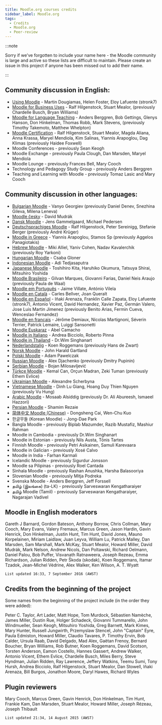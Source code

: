 ```yaml
---
title: Moodle.org courses credits
sidebar_label: Moodle.org
tags:
  - Credits
  - Moodle.org
  - Peer-review
---
```


:::note

Sorry if we've forgotten to include your name here - the Moodle community is large and active so these lists are difficult to maintain.
Please create an issue in this project if anyone has been missed out to add their name.

:::

<!-- cspell:disable -->

## Community discussion in English:

- [Using Moodle](https://moodle.org/course/view.php?id=5) - Martin Dougiamas, Helen Foster, Eloy Lafuente (stronk7)
- [Moodle for Business Uses](https://moodle.org/course/view.php?id=32) - Ralf Hilgenstock, Stuart Mealor, (previously Chardelle Busch, Bryan Williams)
- [Moodle for Language Teaching](https://moodle.org/course/view.php?id=31) - Anders Berggren, Bob Gettings, Glenys Hanson, Don Hinkelman, Thomas Robb, Mark Stevens, (previously Timothy Takemoto, Matthew Whelpton)
- [Moodle Certification](https://moodle.org/course/view.php?id=48) - Ralf Hilgenstock, Stuart Mealor, Magda Aliana, Anna Krassa, Maryel Mendiola, Kim Salinas, Yiannis Arapoglou, Dag Klimas (previously Haidee Foxwell)
- Moodle Conferences - previously Sean Keogh
- Moodle Exchange - previously Paula Clough, Dan Marsden, Maryel Mendiola
- Moodle Lounge - previously Frances Bell, Mary Cooch
- Technology and Pedagogy Study Group - previously Anders Berggren
- Teaching and Learning with Moodle - previously Tomaz Lasic and Mary Cooch

## Community discussion in other languages:

- [Bulgarian Moodle](https://moodle.org/course/view.php?id=43) - Vanyo Georgiev (previously Daniel Denev, Snezhina Gileva, Milena Leneva)
- [Moodle česky](https://moodle.org/course/view.php?id=17227) - David Mudrák
- [Dansk Moodle](https://moodle.org/course/view.php?id=46) - Jens Gammelgaard, Michael Pedersen
- [Deutschsprachiges Moodle](https://moodle.org/course/view.php?id=18) - Ralf Hilgenstock, Peter Sereinigg, Stefanie Berger (previously André Krüger)
- [Moodle in Greece](https://moodle.org/course/view.php?id=49) - Yiannis Arapoglou, Stamos Sp (previously Aggelos Panagiotakis)
- [Hebrew Moodle](https://moodle.org/course/view.php?id=17219) - Miki Alliel, Yaniv Cohen, Nadav Kavalerchik (previously Roy Yarkoni)
- [Hungarian Moodle](https://moodle.org/course/view.php?id=17229) - Csaba Gloner
- [Indonesian Moodle](https://moodle.org/course/view.php?id=40) - Adi Tedjasaputra
- [Japanese Moodle](https://moodle.org/course/view.php?id=14) - Toshihiro Kita, Haruhiko Okumura, Tatsuya Shirai, Mitsuhiro Yoshida
- [Moodle Brasileiro](https://moodle.org/course/view.php?id=35) - Gilvan Marques, Giovanni Farias, Daniel Neis Araujo (previously Paula de Waal)
- [Moodle em Português](https://moodle.org/course/view.php?id=24) - Jaime Villate, António Vilela
- [Moodle en Català](https://moodle.org/course/view.php?id=39) - Carles Bellver, Joan Queralt
- [Moodle en Español](https://moodle.org/course/view.php?id=11) - Iñaki Arenaza, Franklin Calle Zapata, Eloy Lafuente (stronk7), Antonio Vicent, David Hernandez, Xavier Paz, Germán Valero, Jose Luis Martin Jimenez (previously Benito Arias, Fermin Cueva, Wenceslao Fernandez)
- [Moodle en français](https://moodle.org/course/view.php?id=20) - Jérôme Demiaux, Nicolas Martignoni, Séverin Terrier, Patrick Lemaire, Luiggi Sansonetti
- [Moodle Euskaraz](https://moodle.org/course/view.php?id=42) - Abel Camacho
- [Moodle in Italiano](https://moodle.org/course/view.php?id=23) - Andrea Bicciolo, Roberto Pinna
- [Moodle in Thailand](https://moodle.org/course/view.php?id=36) - Dr.Wim Singhanart
- [Nederlandstalig](https://moodle.org/course/view.php?id=13) - Koen Roggemans (previously Hans de Zwart)
- [Norsk Moodle](https://moodle.org/course/view.php?id=54) - John Harald Gartland
- [Polski Moodle](https://moodle.org/course/view.php?id=22) - Adam Pawelczak
- [Russian Moodle](https://moodle.org/course/view.php?id=25) - Alex Djachenko (previously Dmitry Pupinin)
- [Serbian Moodle](https://moodle.org/course/view.php?id=53) - Bojan Milosavljević
- [Türkçe Moodle](https://moodle.org/course/view.php?id=17) - Kemal Can, Orçun Madran, Zeki Tuman (previously Ethem Evlice)
- [Ukrainian Moodle](https://moodle.org/course/view.php?id=17228) - Alexandre Scherbyna
- [Vietnamese Moodle](https://moodle.org/course/view.php?id=45) - Dinh Lu Giang, Hoang Duy Thien Nguyen (previously Vu Hung)
- [Arabic Moodle](https://moodle.org/course/view.php?id=16) - Mosaab Alsiddig (previously Dr. Ali Abureesh, Ismaeel Hazzori)
- [Persian Moodle](https://moodle.org/course/view.php?id=1008) - Shamim Rezaie
- [简体中文 Moodle (Chinese)](https://moodle.org/course/view.php?id=27) - Dongsheng Cai, Wen-Chu Kuo
- 한글무들 (Korean Moodle) - Jong-Dae Park
- Bangla Moodle - previously Biplab Mazumder, Razib Mustafiz, Mashiur Rahman
- Moodle in Cambodia - previously Dr.Wim Singhanart
- Moodle in Estonian - previously Nils Austa, Tõnis Tartes
- Finnish Moodle - previously Petri Asikainen, Samuli Karevaara
- Moodle in Galician - previously Xosé Calvo
- Moodle in India - Farhan Karmali
- Icelandic Moodle - previously Sigurdur Jonsson
- Moodle sa Pilipinas - previously Roel Cantada
- Sinhala Moodle - previously Rashan Anushka, Harsha Balasooriya
- Slovenian Moodle - previously Mitja Podreka
- Svenska Moodle - Anders Berggren, Jeff Forssell
- தமிழ் (இலங்கை) (ta-LK) - previously Sarveswaran Kengatharaiyer
- தமிழ் Moodle (Tamil) - previously Sarveswaran Kengatharaiyer, Nagarajan Vadivel

## Moodle in English moderators

Gareth J Barnard, Gordon Bateson, Anthony Borrow, Chris Collman, Mary Cooch, Mary Evans, Valery Fremaux, Marcus Green, Jason Hardin, Gavin Henrick, Don Hinkelman, Justin Hunt, Tim Hunt, David Jones, Mauno Korpelainen, Miriam Laidlaw, Juan Leyva, William Lu, Patrick Malley, Dan Marsden, Sam Marshall, Mark McKay, Stuart Mealor, Howard Miller, David Mudrák, Mark Nelson, Andrew Nicols, Dan Poltawski, Richard Oelmann, Daniel Palou, Bob Puffer, Visvanath Ratnaweera, Joseph Rezeau, Emma Richardson, Julian Ridden, Petr Škoda (skodak), Koen Roggemans, Itamar Tzadok, Jean-Michel Védrine, Alex Walker, Ken Wilson, A. T. Wyatt

`List updated 16:33, 7 September 2016 (AWST)`

## Credits from the beginning of the project

Some names from the beginning of the project include (in the order they were added):

Peter C. Taylor, Art Lader, Matt Hope, Tom Murdock, Sébastien Namèche, James Miller, Dustin Rue, Holger Schadeck, Giovanni Tummarello, John Windmueller, Sean Keogh, Mitsuhiro Yoshida, Greg Barnett, Mark Kimes, Mary Hunter, Russell Jungwirth, Przemyslaw Stencel, John "Captain" Eyre, Paula Edmiston, Howard Miller, Claudio Tavares, P. Timothy Ervin, Bob Calder, Ursula Raab, David Delgado, Mad Alex, Gaëtan Frenoy, Bernard Boucher, Bryan Williams, Rob Butner, Koen Roggemans, David Scotson, Torsten Anderson, Eamon Costello, Hannes Gassert, Andrew Walker, Antonio Vicent, Ethem Evlice, Chardelle Busch, Miles Berry, Steve Hyndman, Julian Ridden, Ray Lawrence, Jeffery Watkins, Teemu Sumi, Tony Hursh, Andrea Bicciolo, Ralf Hilgenstock, Stuart Mealor, Dan Stowell, Iñaki Arenaza, Bill Burgos, Jonathon Moore, Daryl Hawes, Richard Wyles

## Plugin reviewers

Mary Cooch, Marcus Green, Gavin Henrick, Don Hinkelman, Tim Hunt, Frankie Kam, Dan Marsden, Stuart Mealor, Howard Miller, Joseph Rézeau, Joseph Thibault

`List updated 21:34, 14 August 2015 (AWST)`

<!-- cspell:enable -->
